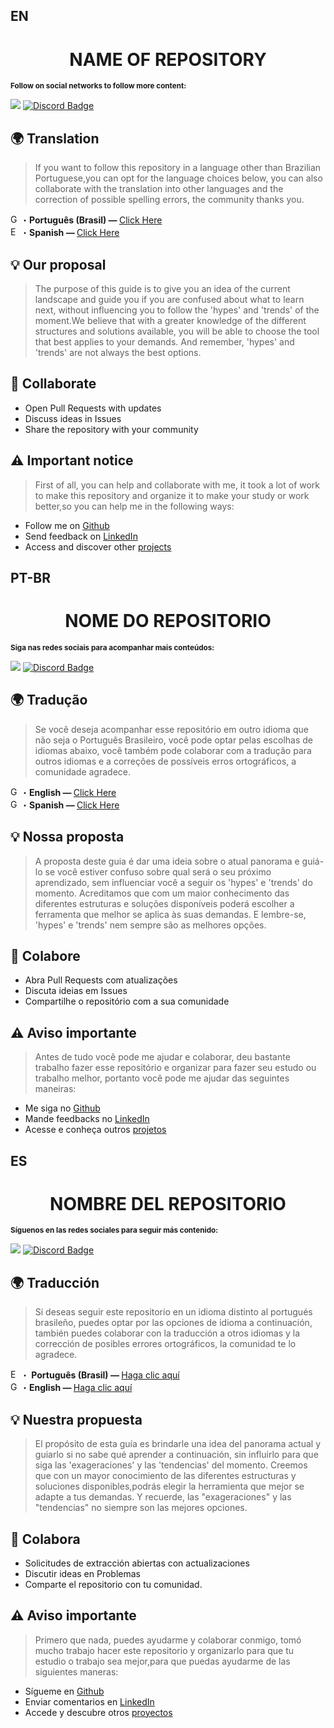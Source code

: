 ## EN 

<p align="center">
  <a href="https://github.com/carolbalbs/repo-bilingue">
  </a>
  <h1 align="center">NAME OF REPOSITORY</h1>
</p>

<sub> <strong>Follow on social networks to follow more content: </strong> <br>

[<img src="https://img.shields.io/badge/linkedin-%230077B5.svg?&style=for-the-badge&logo=linkedin&logoColor=white" />](https://www.linkedin.com/in/ana-carolina-balbino/)
[![Discord Badge](https://img.shields.io/badge/Discord-5865F2?style=for-the-badge&logo=discord&logoColor=white)](https://discord.gg/NbMQUPjHz7)

</sub>

## 🌍 Translation

> If you want to follow this repository in a language other than Brazilian Portuguese,you can opt for the language choices below, you can also collaborate with the translation into other languages ​​and the correction of possible spelling errors, the community thanks you.

<img src = "https://i.imgur.com/MZ8dlu9.png" alt="Guia Extenso de Programação" width="16" height="15">・<b>Português (Brasil) — </b> [Click Here](#pt-br)<br>
<img src="https://i.imgur.com/GprSvJe.png" alt="Extended Programming Guide" width="16" height="15">・<b>Spanish — </b> [Click Here](#es)<br>

## 💡 Our proposal
> The purpose of this guide is to give you an idea of ​​the current landscape and guide you if you are confused about what to learn next, without influencing you to follow the 'hypes' and 'trends' of the moment.We believe that with a greater knowledge of the different structures and solutions available, you will be able to choose the tool that best applies to your demands. And remember, 'hypes' and 'trends' are not always the best options.

## 🚨 Collaborate

- Open Pull Requests with updates
- Discuss ideas in Issues
- Share the repository with your community

## ⚠️ Important notice

> First of all, you can help and collaborate with me, it took a lot of work to make this repository and organize it to make your study or work better,so you can help me in the following ways:

- Follow me on [Github](https://github.com/carolbalbs)
- Send feedback on [LinkedIn](https://www.linkedin.com/in/ana-carolina-balbino/)
- Access and discover other [projects](https://carolbalbs.github.io/portifolio/)




## PT-BR
<p align="center">
  <a href="https://github.com/carolbalbs/repo-bilingue">
  </a>
  <h1 align="center">NOME DO REPOSITORIO</h1>
</p>



<sub> <strong>Siga nas redes sociais para acompanhar mais conteúdos: </strong> <br>

[<img src="https://img.shields.io/badge/linkedin-%230077B5.svg?&style=for-the-badge&logo=linkedin&logoColor=white" />](https://www.linkedin.com/in/ana-carolina-balbino/)
[![Discord Badge](https://img.shields.io/badge/Discord-5865F2?style=for-the-badge&logo=discord&logoColor=white)](https://discord.gg/NbMQUPjHz7)
</sub>

## 🌍 Tradução

> Se você deseja acompanhar esse repositório em outro idioma que não seja o Português Brasileiro, você pode optar pelas escolhas de idiomas abaixo, você também pode colaborar com a tradução para outros idiomas e a correções de possíveis erros ortográficos, a comunidade agradece.

<img src = "https://i.imgur.com/lpP9V2p.png" alt="Guia Extenso de Programação" width="16" height="15">・<b>English — </b> [Click Here](#en)<br>
<img src = "https://i.imgur.com/GprSvJe.png" alt="Guia Extenso de Programação" width="16" height="15">・<b>Spanish — </b> [Click Here](#es)<br>

## 💡 Nossa proposta

> A proposta deste guia é dar uma ideia sobre o atual panorama e guiá-lo se você estiver confuso sobre qual será o seu próximo aprendizado, sem influenciar você a seguir os 'hypes' e 'trends' do momento. Acreditamos que com um maior conhecimento das diferentes estruturas e soluções disponíveis poderá escolher a ferramenta que melhor se aplica às suas demandas. E lembre-se, 'hypes' e 'trends' nem sempre são as melhores opções.

## 🚨 Colabore

- Abra Pull Requests com atualizações
- Discuta ideias em Issues
- Compartilhe o repositório com a sua comunidade


## ⚠️ Aviso importante

> Antes de tudo você pode me ajudar e colaborar, deu bastante trabalho fazer esse repositório e organizar para fazer seu estudo ou trabalho melhor, portanto você pode me ajudar das seguintes maneiras:

- Me siga no [Github](https://github.com/carolbalbs)
- Mande feedbacks no [LinkedIn](https://www.linkedin.com/in/ana-balbino-silva/)
- Acesse e conheça outros [projetos](https://carolbalbs.github.io/portifolio/)


## ES

<p align="center">
  <a href="https://github.com/carolbalbs/repo-bilingue">
  </a>
  <h1 align="center">NOMBRE DEL REPOSITORIO</h1>
</p>

<sub> <strong>Síguenos en las redes sociales para seguir más contenido: </strong> <br>

[<img src="https://img.shields.io/badge/linkedin-%230077B5.svg?&style=for-the-badge&logo=linkedin&logoColor=white" />](https://www.linkedin.com/in/ana-carolina-balbino/)
[![Discord Badge](https://img.shields.io/badge/Discord-5865F2?style=for-the-badge&logo=discord&logoColor=white)](https://discord.gg/NbMQUPjHz7)
</sub>

## 🌍 Traducción
> Si deseas seguir este repositorio en un idioma distinto al portugués brasileño, puedes optar por las opciones de idioma a continuación, también puedes colaborar con la traducción a otros idiomas y la corrección de posibles errores ortográficos, la comunidad te lo agradece.

<img src="https://i.imgur.com/MZ8dlu9.png" alt="Extended Programming Guide" width="16" height="15">・<b> Português (Brasil) — </b> [Haga clic aquí](#pt-br)<br>
<img src = "https://i.imgur.com/lpP9V2p.png" alt="Guia Extenso de Programação" width="16" height="15">・<b>English — </b> [Haga clic aquí](#)<br>

## 💡 Nuestra propuesta
> El propósito de esta guía es brindarle una idea del panorama actual y guiarlo si no sabe qué aprender a continuación, sin influirlo para que siga las 'exageraciones' y las 'tendencias' del momento. Creemos que con un mayor conocimiento de las diferentes estructuras y soluciones disponibles,podrás elegir la herramienta que mejor se adapte a tus demandas. Y recuerde, las "exageraciones" y las "tendencias" no siempre son las mejores opciones.

## 🚨 Colabora

- Solicitudes de extracción abiertas con actualizaciones
- Discutir ideas en Problemas
- Comparte el repositorio con tu comunidad.

## ⚠️ Aviso importante

> Primero que nada, puedes ayudarme y colaborar conmigo, tomó mucho trabajo hacer este repositorio y organizarlo para que tu estudio o trabajo sea mejor,para que puedas ayudarme de las siguientes maneras:

- Sígueme en [Github](https://github.com/carolbalbs)
- Enviar comentarios en [LinkedIn](https://www.linkedin.com/in/ana-carolina-balbino/)
- Accede y descubre otros [proyectos](https://carolbalbs.github.io/portifolio/)


